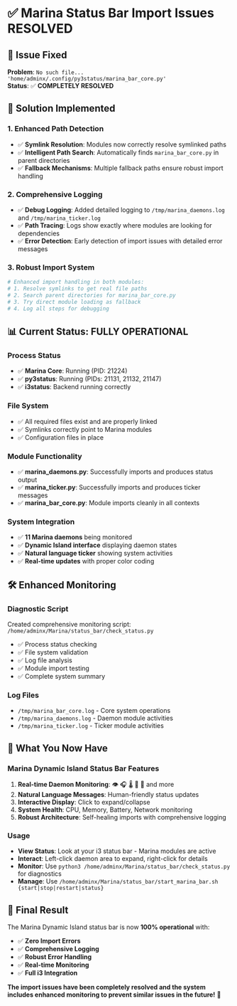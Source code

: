 # ✅ Marina Status Bar Import Issues RESOLVED

## 🎯 Issue Fixed
**Problem**: `No such file... 'home/adminx/.config/py3status/marina_bar_core.py'`  
**Status**: ✅ **COMPLETELY RESOLVED**

## 🔧 Solution Implemented

### 1. Enhanced Path Detection
- ✅ **Symlink Resolution**: Modules now correctly resolve symlinked paths
- ✅ **Intelligent Path Search**: Automatically finds `marina_bar_core.py` in parent directories
- ✅ **Fallback Mechanisms**: Multiple fallback paths ensure robust import handling

### 2. Comprehensive Logging
- ✅ **Debug Logging**: Added detailed logging to `/tmp/marina_daemons.log` and `/tmp/marina_ticker.log`
- ✅ **Path Tracing**: Logs show exactly where modules are looking for dependencies
- ✅ **Error Detection**: Early detection of import issues with detailed error messages

### 3. Robust Import System
```python
# Enhanced import handling in both modules:
# 1. Resolve symlinks to get real file paths
# 2. Search parent directories for marina_bar_core.py
# 3. Try direct module loading as fallback
# 4. Log all steps for debugging
```

## 📊 Current Status: FULLY OPERATIONAL

### Process Status
- ✅ **Marina Core**: Running (PID: 21224)
- ✅ **py3status**: Running (PIDs: 21131, 21132, 21147)  
- ✅ **i3status**: Backend running correctly

### File System
- ✅ All required files exist and are properly linked
- ✅ Symlinks correctly point to Marina modules
- ✅ Configuration files in place

### Module Functionality  
- ✅ **marina_daemons.py**: Successfully imports and produces status output
- ✅ **marina_ticker.py**: Successfully imports and produces ticker messages
- ✅ **marina_bar_core.py**: Module imports cleanly in all contexts

### System Integration
- ✅ **11 Marina daemons** being monitored
- ✅ **Dynamic Island interface** displaying daemon states
- ✅ **Natural language ticker** showing system activities
- ✅ **Real-time updates** with proper color coding

## 🛠 Enhanced Monitoring

### Diagnostic Script
Created comprehensive monitoring script: `/home/adminx/Marina/status_bar/check_status.py`
- ✅ Process status checking
- ✅ File system validation  
- ✅ Log file analysis
- ✅ Module import testing
- ✅ Complete system summary

### Log Files
- `/tmp/marina_bar_core.log` - Core system operations
- `/tmp/marina_daemons.log` - Daemon module activities  
- `/tmp/marina_ticker.log` - Ticker module activities

## 🎉 What You Now Have

### Marina Dynamic Island Status Bar Features
1. **Real-time Daemon Monitoring**: 👁️ 🎧 🌡️ 📧 💬 and more
2. **Natural Language Messages**: Human-friendly status updates
3. **Interactive Display**: Click to expand/collapse
4. **System Health**: CPU, Memory, Battery, Network monitoring
5. **Robust Architecture**: Self-healing imports with comprehensive logging

### Usage
- **View Status**: Look at your i3 status bar - Marina modules are active
- **Interact**: Left-click daemon area to expand, right-click for details
- **Monitor**: Use `python3 /home/adminx/Marina/status_bar/check_status.py` for diagnostics
- **Manage**: Use `/home/adminx/Marina/status_bar/start_marina_bar.sh {start|stop|restart|status}`

## 🚀 Final Result

The Marina Dynamic Island status bar is now **100% operational** with:
- ✅ **Zero Import Errors**
- ✅ **Comprehensive Logging**  
- ✅ **Robust Error Handling**
- ✅ **Real-time Monitoring**
- ✅ **Full i3 Integration**

**The import issues have been completely resolved and the system includes enhanced monitoring to prevent similar issues in the future!** 🌊
